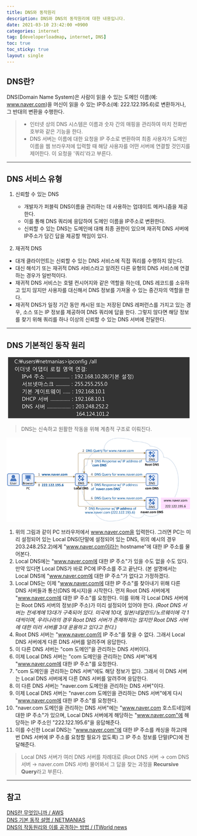 ```yaml
---
title: DNS와 동작원리
description: DNS와 DNS의 동작원리에 대한 내용입니다.
date: 2021-03-10 23:42:00 +0900
categories: internet
tag: [developerloadmap, internet, DNS]
toc: true
toc_sticky: true
layout: single
---
```


## DNS란?

DNS(Domain Name System)은 사람이 읽을 수 있는 도메인 이름(예: www.naver.com)을 머신이 읽을 수 있는 IP주소(예: 222.122.195.6)로 변환하거나, 그 반대의 변환을 수행한다.

>* 인터넷 상의 DNS 시스템은 이름과 숫자 간의 매핑을 관리하여 마치 전화번호부와 같은 기능을 한다.
>* DNS 서버는 이름에 대한 요청을 IP 주소로 변환하여 최종 사용자가 도메인 이름을 웹 브라우저에 입력할 때 해당 사용자를 어떤 서버에 연결할 것인지를 제어한다. 이 요청을 '쿼리'라고 부른다.

  

------

## DNS 서비스 유형

1. 신뢰할 수 있는 DNS

   * 개발자가 퍼블릭 DNS이름을 관리하는 데 사용하는 업데이트 메커니즘을 제공한다.
   * 이를 통해 DNS 쿼리에 응답하여 도메인 이름을 IP주소로 변환한다.
   * 신뢰할 수 있는 DNS는 도메인에 대해 최종 권한이 있으며 재귀적 DNS 서버에 IP주소가 담긴 답을 제공할 책임이 있다.
     

2.  재귀적 DNS

   * 대개 클라이언트는 신뢰할 수 있는 DNS 서비스에 직접 쿼리를 수행하지 않는다.
   * 대신 해석기 또는 재귀적 DNS 서비스라고 알려진 다른 유형의 DNS 서비스에 연결하는 경우가 일반적이다.
   * 재귀적 DNS 서비스는 호텔 컨시어지와 같은 역할을 하는데, DNS 레코드를 소유하고 있지 않지만 사용자를 대신해서 DNS 정보를 가져올 수 있는 중간자의 역할을 한다.
   * 재귀적 DNS가 일정 기간 동안 캐시된 또는 저장된 DNS 레퍼런스를 가지고 있는 경우, 소스 또는 IP 정보를 제공하여 DNS 쿼리에 답을 한다. 그렇지 않다면 해당 정보를 찾기 위해 쿼리를 하나 이상의 신뢰할 수 있는 DNS 서버에 전달한다.

  

------

## DNS 기본적인 동작 원리

<p align="center">
    <img src="/images/2021-03-10/Netmanias.2011.12.12-ipconfig.gif" alt="" style="zoom: 100%;" />
</p>

> DNS는 신속하고 원활한 작동을 위해 계층적 구조로 이뤄진다.

<p align="center">
    <img src="/images/2021-03-10/Netmanias.2011.12.12-DNS_Basic.gif" alt="" style="zoom: 100%;" />
</p>

1. 위의 그림과 같이 PC 브라우저에서 www.naver.com을 입력한다. 그러면 PC는 미리 설정되어 있는 Local DNS(단말에 설정되어 있는 DNS, 위의 예시의 경우 203.248.252.2)에게 "www.naver.com이라는 hostname"에 대한 IP 주소를 물어본다.    
2. Local DNS에는 "www.naver.com에 대한 IP 주소"가 있을 수도 없을 수도 있다. 만약 있다면 Local DNS가 바로 PC에 IP주소를 주고 끝난다. (본 설명에서는 Local DNS에 "www.naver.com에 대한 IP 주소"가 없다고 가정하겠다.    
3. Local DNS는 이제 "www.naver.com에 대한 IP 주소"를 찾아내기 위해 다른 DNS 서버들과 통신(DNS 메시지)을 시작한다. 먼저 Root DNS 서버에게 "www.naver.com에 대한 IP 주소"를 요청한다. 이를 위해 각 Local DNS 서버에는 Root DNS 서버의 정보(IP 주소)가 미리 설정되어 있어야 한다. _(Root DNS 서버는 전세계에 13대가 구축되어 있다. 미국에 10대, 일본/네덜란드/노르웨이에 각 1대씩이며, 우리나라의 경우 Root DNS 서버가 존재하지는 않지만  Root DNS 서버에 대한 미러 서버를 3대 운용하고 있다고 한다.)_    
4. Root DNS 서버는 "www.naver.com의 IP 주소"를 찾을 수 없다. 그래서 Local DNS 서버에게 다른 DNS 서버를 알려주며 응답한다.    
5. 이 다른 DNS 서버는 "com 도메인"을 관리하는 DNS 서버이다.    
6. 이제 Local DNS 서버는 "com 도메인을 관리하는 DNS 서버"에게 "www.naver.com에 대한 IP 주소"를 요청한다.    
7. "com 도메인을 관리하는 DNS 서버"에도 해당 정보가 없다. 그래서 이 DNS 서버는 Local DNS 서버에게 다른 DNS 서버를 알려주며 응답한다.    
8. 이 다른 DNS 서버는 "naver.com 도메인을 관리하는 DNS 서버"이다.    
9. 이제 Local DNS 서버는 "naver.com 도메인을 관리하는 DNS 서버"에게 다시 "www.naver.com에 대한 IP 주소"를 요청한다.    
10. "naver.com 도메인을 관리하는 DNS 서버"에는 "www.naver.com 호스트네임에 대한 IP 주소"가 있으며, Local DNS 서버에게 해당하는 "www.naver.com"에 해당하는 IP 주소인 "222.122.195.6"을 응답해준다.    
11. 이를 수신한 Local DNS는 "www.naver.com"에 대한 IP 주소를 캐싱을 하고(매번 DNS 서버에 IP 주소를 요청할 필요가 없도록) 그 IP 주소 정보를 단말(PC)에 전달해준다.    

>Local DNS 서버가 여러 DNS 서버를 차례대로 (Root DNS 서버 → com DNS 서버 → naver.com DNS 서버) 물어봐서 그 답을 찾는 과정을 **Recursive Query**라고 부른다.
  
------
## 참고

[DNS란 무엇입니까 / AWS](https://aws.amazon.com/ko/route53/what-is-dns/)  
[DNS 기본 동작 설명 / NETMANIAS](https://www.netmanias.com/ko/post/blog/5353/dns/dns-basic-operation)  
[DNS의 작동원리와 이를 공격하는 방법 / ITWorld news](https://www.itworld.co.kr/news/108921)
